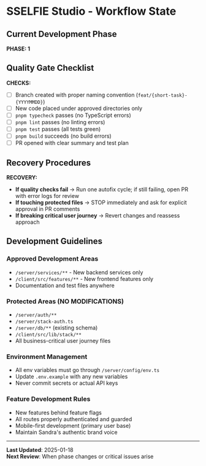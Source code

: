 # SSELFIE Studio - Workflow State

## Current Development Phase
**PHASE: 1**

## Quality Gate Checklist
**CHECKS:**
- [ ] Branch created with proper naming convention (`feat/{short-task}-{YYYYMMDD}`)
- [ ] New code placed under approved directories only
- [ ] `pnpm typecheck` passes (no TypeScript errors)
- [ ] `pnpm lint` passes (no linting errors)
- [ ] `pnpm test` passes (all tests green)
- [ ] `pnpm build` succeeds (no build errors)
- [ ] PR opened with clear summary and test plan

## Recovery Procedures
**RECOVERY:**
- **If quality checks fail** → Run one autofix cycle; if still failing, open PR with error logs for review
- **If touching protected files** → STOP immediately and ask for explicit approval in PR comments
- **If breaking critical user journey** → Revert changes and reassess approach

## Development Guidelines

### Approved Development Areas
- `/server/services/**` - New backend services only
- `/client/src/features/**` - New frontend features only
- Documentation and test files anywhere

### Protected Areas (NO MODIFICATIONS)
- `/server/auth/**`
- `/server/stack-auth.ts` 
- `/server/db/**` (existing schema)
- `/client/src/lib/stack/**`
- All business-critical user journey files

### Environment Management
- All env variables must go through `/server/config/env.ts`
- Update `.env.example` with any new variables
- Never commit secrets or actual API keys

### Feature Development Rules
- New features behind feature flags
- All routes properly authenticated and guarded
- Mobile-first development (primary user base)
- Maintain Sandra's authentic brand voice

---

**Last Updated**: 2025-01-18  
**Next Review**: When phase changes or critical issues arise